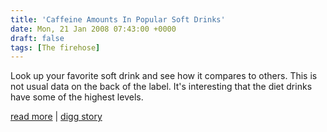 ```yaml
---
title: 'Caffeine Amounts In Popular Soft Drinks'
date: Mon, 21 Jan 2008 07:43:00 +0000
draft: false
tags: [The firehose]
---
```


Look up your favorite soft drink and see how it compares to others. This is not usual data on the back of the label. It's interesting that the diet drinks have some of the highest levels.  
  
[read more](http://cheft.wordpress.com/2008/01/18/caffeine-content-in-popular-soft-drinks/) | [digg story](http://digg.com/food_drink/Caffeine_Amounts_In_Popular_Soft_Drinks)